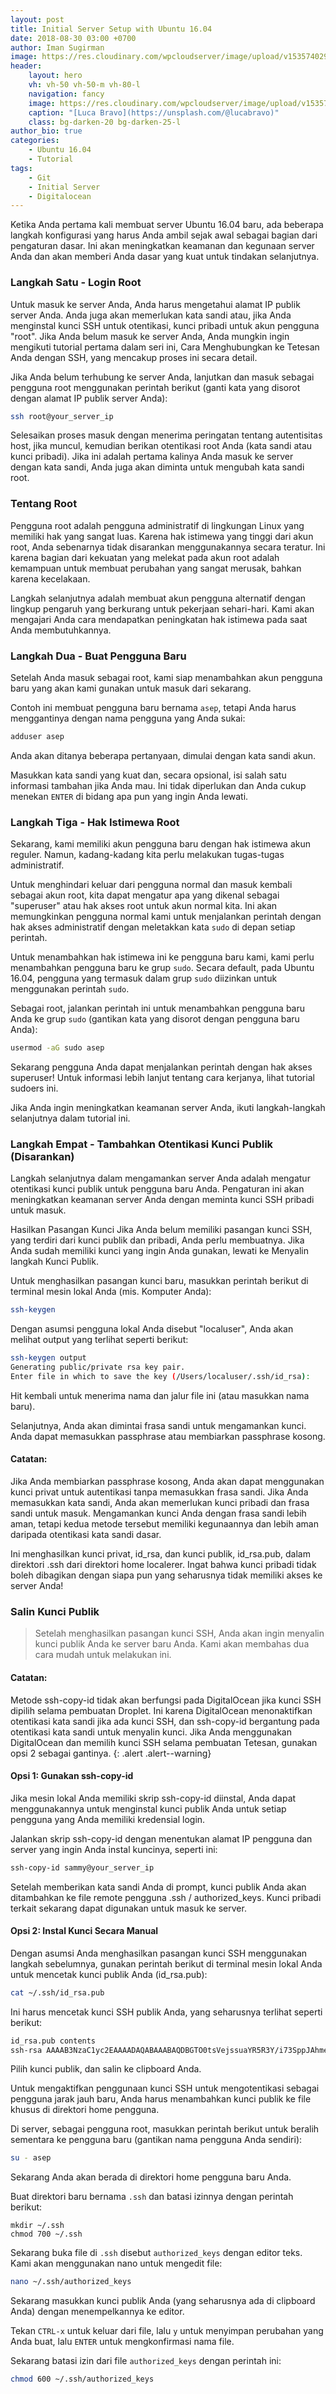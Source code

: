 ```yaml
---
layout: post
title: Initial Server Setup with Ubuntu 16.04
date: 2018-08-30 03:00 +0700
author: Iman Sugirman
image: https://res.cloudinary.com/wpcloudserver/image/upload/v1535740297/luca-bravo-217276-unsplash.jpg
header:
    layout: hero
    vh: vh-50 vh-50-m vh-80-l
    navigation: fancy
    image: https://res.cloudinary.com/wpcloudserver/image/upload/v1535740297/luca-bravo-217276-unsplash.jpg
    caption: "[Luca Bravo](https://unsplash.com/@lucabravo)"
    class: bg-darken-20 bg-darken-25-l
author_bio: true
categories:
    - Ubuntu 16.04
    - Tutorial
tags:
    - Git
    - Initial Server
    - Digitalocean
---
```

Ketika Anda pertama kali membuat server Ubuntu 16.04 baru, ada beberapa langkah konfigurasi yang harus Anda ambil sejak awal sebagai bagian dari pengaturan dasar. Ini akan meningkatkan keamanan dan kegunaan server Anda dan akan memberi Anda dasar yang kuat untuk tindakan selanjutnya.

### Langkah Satu - Login Root

Untuk masuk ke server Anda, Anda harus mengetahui alamat IP publik server Anda. Anda juga akan memerlukan kata sandi atau, jika Anda menginstal kunci SSH untuk otentikasi, kunci pribadi untuk akun pengguna "root". Jika Anda belum masuk ke server Anda, Anda mungkin ingin mengikuti tutorial pertama dalam seri ini, Cara Menghubungkan ke Tetesan Anda dengan SSH, yang mencakup proses ini secara detail.

Jika Anda belum terhubung ke server Anda, lanjutkan dan masuk sebagai pengguna root menggunakan perintah berikut (ganti kata yang disorot dengan alamat IP publik server Anda):

```bash
ssh root@your_server_ip
```
Selesaikan proses masuk dengan menerima peringatan tentang autentisitas host, jika muncul, kemudian berikan otentikasi root Anda (kata sandi atau kunci pribadi). Jika ini adalah pertama kalinya Anda masuk ke server dengan kata sandi, Anda juga akan diminta untuk mengubah kata sandi root.

### Tentang Root

Pengguna root adalah pengguna administratif di lingkungan Linux yang memiliki hak yang sangat luas. Karena hak istimewa yang tinggi dari akun root, Anda sebenarnya tidak disarankan menggunakannya secara teratur. Ini karena bagian dari kekuatan yang melekat pada akun root adalah kemampuan untuk membuat perubahan yang sangat merusak, bahkan karena kecelakaan.

Langkah selanjutnya adalah membuat akun pengguna alternatif dengan lingkup pengaruh yang berkurang untuk pekerjaan sehari-hari. Kami akan mengajari Anda cara mendapatkan peningkatan hak istimewa pada saat Anda membutuhkannya.

### Langkah Dua - Buat Pengguna Baru

Setelah Anda masuk sebagai root, kami siap menambahkan akun pengguna baru yang akan kami gunakan untuk masuk dari sekarang.

Contoh ini membuat pengguna baru bernama `asep`, tetapi Anda harus menggantinya dengan nama pengguna yang Anda sukai:

```bash
adduser asep
```
Anda akan ditanya beberapa pertanyaan, dimulai dengan kata sandi akun.

Masukkan kata sandi yang kuat dan, secara opsional, isi salah satu informasi tambahan jika Anda mau. Ini tidak diperlukan dan Anda cukup menekan `ENTER` di bidang apa pun yang ingin Anda lewati.

### Langkah Tiga - Hak Istimewa Root

Sekarang, kami memiliki akun pengguna baru dengan hak istimewa akun reguler. Namun, kadang-kadang kita perlu melakukan tugas-tugas administratif.

Untuk menghindari keluar dari pengguna normal dan masuk kembali sebagai akun root, kita dapat mengatur apa yang dikenal sebagai "superuser" atau hak akses root untuk akun normal kita. Ini akan memungkinkan pengguna normal kami untuk menjalankan perintah dengan hak akses administratif dengan meletakkan kata `sudo` di depan setiap perintah.

Untuk menambahkan hak istimewa ini ke pengguna baru kami, kami perlu menambahkan pengguna baru ke grup `sudo`. Secara default, pada Ubuntu 16.04, pengguna yang termasuk dalam grup `sudo` diizinkan untuk menggunakan perintah `sudo`.

Sebagai root, jalankan perintah ini untuk menambahkan pengguna baru Anda ke grup `sudo` (gantikan kata yang disorot dengan pengguna baru Anda):

```bash
usermod -aG sudo asep
```

Sekarang pengguna Anda dapat menjalankan perintah dengan hak akses superuser! Untuk informasi lebih lanjut tentang cara kerjanya, lihat tutorial sudoers ini.

Jika Anda ingin meningkatkan keamanan server Anda, ikuti langkah-langkah selanjutnya dalam tutorial ini.

### Langkah Empat - Tambahkan Otentikasi Kunci Publik (Disarankan)

Langkah selanjutnya dalam mengamankan server Anda adalah mengatur otentikasi kunci publik untuk pengguna baru Anda. Pengaturan ini akan meningkatkan keamanan server Anda dengan meminta kunci SSH pribadi untuk masuk.

Hasilkan Pasangan Kunci
Jika Anda belum memiliki pasangan kunci SSH, yang terdiri dari kunci publik dan pribadi, Anda perlu membuatnya. Jika Anda sudah memiliki kunci yang ingin Anda gunakan, lewati ke Menyalin langkah Kunci Publik.

Untuk menghasilkan pasangan kunci baru, masukkan perintah berikut di terminal mesin lokal Anda (mis. Komputer Anda):

```bash
ssh-keygen
```
Dengan asumsi pengguna lokal Anda disebut "localuser", Anda akan melihat output yang terlihat seperti berikut:

```bash
ssh-keygen output
Generating public/private rsa key pair.
Enter file in which to save the key (/Users/localuser/.ssh/id_rsa):
```
Hit kembali untuk menerima nama dan jalur file ini (atau masukkan nama baru).

Selanjutnya, Anda akan dimintai frasa sandi untuk mengamankan kunci. Anda dapat memasukkan passphrase atau membiarkan passphrase kosong.

#### Catatan:
Jika Anda membiarkan passphrase kosong, Anda akan dapat menggunakan kunci privat untuk autentikasi tanpa memasukkan frasa sandi. Jika Anda memasukkan kata sandi, Anda akan memerlukan kunci pribadi dan frasa sandi untuk masuk. Mengamankan kunci Anda dengan frasa sandi lebih aman, tetapi kedua metode tersebut memiliki kegunaannya dan lebih aman daripada otentikasi kata sandi dasar.

Ini menghasilkan kunci privat, id_rsa, dan kunci publik, id_rsa.pub, dalam direktori .ssh dari direktori home localerer. Ingat bahwa kunci pribadi tidak boleh dibagikan dengan siapa pun yang seharusnya tidak memiliki akses ke server Anda!

### Salin Kunci Publik

> Setelah menghasilkan pasangan kunci SSH, Anda akan ingin menyalin kunci publik Anda ke server baru Anda. Kami akan membahas dua cara mudah untuk melakukan ini.


#### Catatan:
Metode ssh-copy-id tidak akan berfungsi pada DigitalOcean jika kunci SSH dipilih selama pembuatan Droplet. Ini karena DigitalOcean menonaktifkan otentikasi kata sandi jika ada kunci SSH, dan ssh-copy-id bergantung pada otentikasi kata sandi untuk menyalin kunci.
Jika Anda menggunakan DigitalOcean dan memilih kunci SSH selama pembuatan Tetesan, gunakan opsi 2 sebagai gantinya.
{: .alert .alert--warning}

#### Opsi 1: Gunakan ssh-copy-id

Jika mesin lokal Anda memiliki skrip ssh-copy-id diinstal, Anda dapat menggunakannya untuk menginstal kunci publik Anda untuk setiap pengguna yang Anda memiliki kredensial login.

Jalankan skrip ssh-copy-id dengan menentukan alamat IP pengguna dan server yang ingin Anda instal kuncinya, seperti ini:

```bash
ssh-copy-id sammy@your_server_ip
```

Setelah memberikan kata sandi Anda di prompt, kunci publik Anda akan ditambahkan ke file remote pengguna .ssh / authorized_keys. Kunci pribadi terkait sekarang dapat digunakan untuk masuk ke server.

#### Opsi 2: Instal Kunci Secara Manual

Dengan asumsi Anda menghasilkan pasangan kunci SSH menggunakan langkah sebelumnya, gunakan perintah berikut di terminal mesin lokal Anda untuk mencetak kunci publik Anda (id_rsa.pub):

```bash
cat ~/.ssh/id_rsa.pub
```
Ini harus mencetak kunci SSH publik Anda, yang seharusnya terlihat seperti berikut:

```bash
id_rsa.pub contents
ssh-rsa AAAAB3NzaC1yc2EAAAADAQABAAABAQDBGTO0tsVejssuaYR5R3Y/i73SppJAhme1dH7W2c47d4gOqB4izP0+fRLfvbz/tnXFz4iOP/H6eCV05hqUhF+KYRxt9Y8tVMrpDZR2l75o6+xSbUOMu6xN+uVF0T9XzKcxmzTmnV7Na5up3QM3DoSRYX/EP3utr2+zAqpJIfKPLdA74w7g56oYWI9blpnpzxkEd3edVJOivUkpZ4JoenWManvIaSdMTJXMy3MtlQhva+j9CgguyVbUkdzK9KKEuah+pFZvaugtebsU+bllPTB0nlXGIJk98Ie9ZtxuY3nCKneB+KjKiXrAvXUPCI9mWkYS/1rggpFmu3HbXBnWSUdf localuser@machine.local
```
Pilih kunci publik, dan salin ke clipboard Anda.

Untuk mengaktifkan penggunaan kunci SSH untuk mengotentikasi sebagai pengguna jarak jauh baru, Anda harus menambahkan kunci publik ke file khusus di direktori home pengguna.

Di server, sebagai pengguna root, masukkan perintah berikut untuk beralih sementara ke pengguna baru (gantikan nama pengguna Anda sendiri):

```bash
su - asep
```
Sekarang Anda akan berada di direktori home pengguna baru Anda.

Buat direktori baru bernama `.ssh` dan batasi izinnya dengan perintah berikut:

```
mkdir ~/.ssh
chmod 700 ~/.ssh
```
Sekarang buka file di `.ssh` disebut `authorized_keys` dengan editor teks. Kami akan menggunakan nano untuk mengedit file:

```bash
nano ~/.ssh/authorized_keys
```
Sekarang masukkan kunci publik Anda (yang seharusnya ada di clipboard Anda) dengan menempelkannya ke editor.

Tekan `CTRL-x` untuk keluar dari file, lalu `y` untuk menyimpan perubahan yang Anda buat, lalu `ENTER` untuk mengkonfirmasi nama file.

Sekarang batasi izin dari file `authorized_keys` dengan perintah ini:

```bash
chmod 600 ~/.ssh/authorized_keys
```
